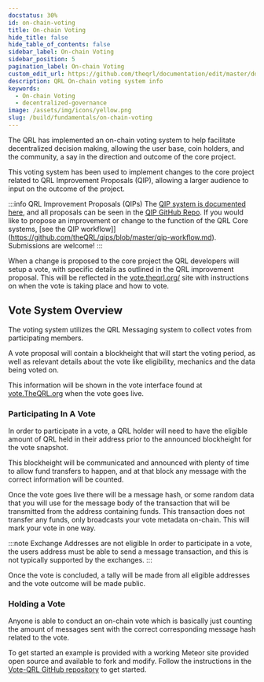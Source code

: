 ```yaml
---
docstatus: 30%
id: on-chain-voting
title: On-chain Voting
hide_title: false
hide_table_of_contents: false
sidebar_label: On-chain Voting
sidebar_position: 5
pagination_label: On-chain Voting
custom_edit_url: https://github.com/theqrl/documentation/edit/master/docs/basics/xmss.md
description: QRL On-chain voting system info
keywords:
  - On-chain Voting
  - decentralized-governance
image: /assets/img/icons/yellow.png
slug: /build/fundamentals/on-chain-voting
---
```



The QRL has implemented an on-chain voting system to help facilitate decentralized decision making, allowing the user base, coin holders, and the community, a say in the direction and outcome of the core project.

This voting system has been used to implement changes to the core project related to QRL Improvement Proposals (QIP), allowing a larger audience to input on the outcome of the project.

:::info QRL Improvement Proposals (QIPs)
The [QIP system is documented here](/build/qip/overview), and all proposals can be seen in the [QIP GitHub Repo](https://github.com/theQRL/qips/).
If you would like to propose an improvement or change to the function of the QRL Core systems, [see the QIP workflow]](https://github.com/theQRL/qips/blob/master/qip-workflow.md). Submissions are welcome!
:::


When a change is proposed to the core project the QRL developers will setup a vote, with specific details as outlined in the QRL improvement proposal. This will be reflected in the [vote.theqrl.org/](https://vote.theqrl.org/) site with instructions on when the vote is taking place and how to vote.

## Vote System Overview

The voting system utilizes the QRL Messaging system to collect votes from participating members. 

A vote proposal will contain a blockheight that will start the voting period, as well as relevant details about the vote like eligibility, mechanics and the data being voted on.

This information will be shown in the vote interface found at [vote.TheQRL.org](https://vote.theqrl.org/) when the vote goes live.

### Participating In A Vote

In order to participate in a vote, a QRL holder will need to have the eligible amount of QRL held in their address prior to the announced blockheight for the vote snapshot. 

This blockheight will be communicated and announced with plenty of time to allow fund transfers to happen, and at that block any message with the correct information will be counted.

Once the vote goes live there will be a message hash, or some random data that you will use for the message body of the transaction that will be transmitted from the address containing funds. This transaction does not transfer any funds, only broadcasts your vote metadata on-chain. This will mark your vote in one way. 

:::note Exchange Addresses are not eligible
In order to participate in a vote, the users address must be able to send a message transaction, and this is not typically supported by the exchanges.
:::

Once the vote is concluded, a tally will be made from all eligible addresses and the vote outcome will be made public.

### Holding a Vote

Anyone is able to conduct an on-chain vote which is basically just counting the amount of messages sent with the correct corresponding message hash related to the vote. 

To get started an example is provided with a working Meteor site provided open source and available to fork and modify. Follow the instructions in the [Vote-QRL GitHub repository](https://github.com/theQRL/vote-qrl) to get started.
